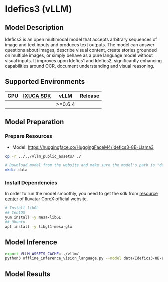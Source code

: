 # Idefics3 (vLLM)

## Model Description

Idefics3 is an open multimodal model that accepts arbitrary sequences of image and text inputs and produces text
outputs. The model can answer questions about images, describe visual content, create stories grounded on multiple
images, or simply behave as a pure language model without visual inputs. It improves upon Idefics1 and Idefics2,
significantly enhancing capabilities around OCR, document understanding and visual reasoning.

## Supported Environments

| GPU    | [IXUCA SDK](https://gitee.com/deep-spark/deepspark#%E5%A4%A9%E6%95%B0%E6%99%BA%E7%AE%97%E8%BD%AF%E4%BB%B6%E6%A0%88-ixuca) | vLLM | Release |
| :----: | :----: | :----: |---------|
|        |           | >=0.6.4 |         |

## Model Preparation

### Prepare Resources

- Model: <https://huggingface.co/HuggingFaceM4/Idefics3-8B-Llama3>

```bash
cp -r ../../vllm_public_assets/ ./

# Download model from the website and make sure the model's path is "data/Aria"
mkdir data
```

### Install Dependencies

In order to run the model smoothly, you need to get the sdk from [resource center](https://support.iluvatar.com/#/ProductLine?id=2) of Iluvatar CoreX official website.

```bash
# Install libGL
## CentOS
yum install -y mesa-libGL
## Ubuntu
apt install -y libgl1-mesa-glx
```

## Model Inference

```bash
export VLLM_ASSETS_CACHE=../vllm/
python3 offline_inference_vision_language.py --model data/Idefics3-8B-Llama3 -tp 4 --max-tokens 256 --trust-remote-code --temperature 0.0 --disable-mm-preprocessor-cache
```

## Model Results
